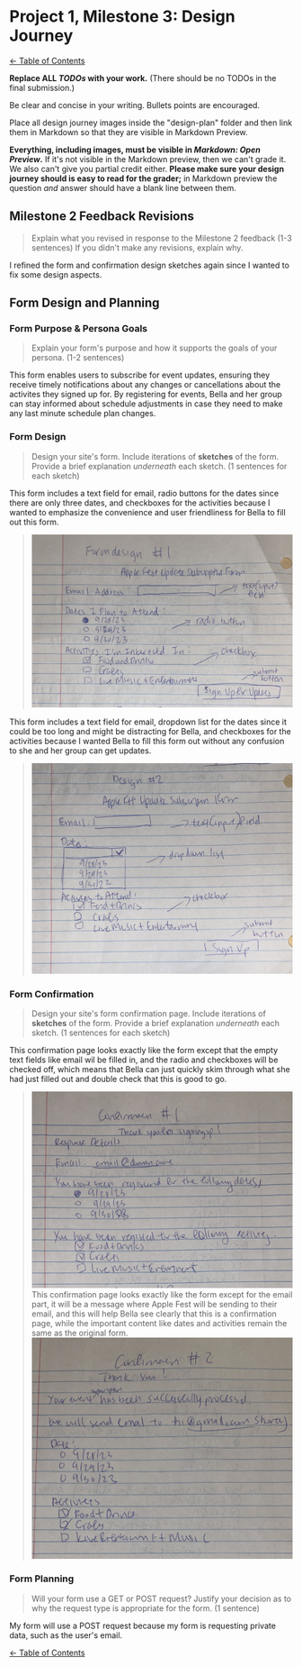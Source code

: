 # Project 1, Milestone 3: Design Journey

[← Table of Contents](design-journey.md)

**Replace ALL _TODOs_ with your work.** (There should be no TODOs in the final submission.)

Be clear and concise in your writing. Bullets points are encouraged.

Place all design journey images inside the "design-plan" folder and then link them in Markdown so that they are visible in Markdown Preview.

**Everything, including images, must be visible in _Markdown: Open Preview_.** If it's not visible in the Markdown preview, then we can't grade it. We also can't give you partial credit either. **Please make sure your design journey should is easy to read for the grader;** in Markdown preview the question _and_ answer should have a blank line between them.


## Milestone 2 Feedback Revisions
> Explain what you revised in response to the Milestone 2 feedback (1-3 sentences)
> If you didn't make any revisions, explain why.

I refined the form and confirmation design sketches again since I wanted to fix some design aspects.


## Form Design and Planning

### Form Purpose & Persona Goals
> Explain your form's purpose and how it supports the goals of your persona. (1-2 sentences)

This form enables users to subscribe for event updates, ensuring they receive timely notifications about any changes or cancellations about the activites they signed up for. By registering for events, Bella and her group can stay informed about schedule adjustments in case they need to make any last minute schedule plan changes.

### Form Design
> Design your site's form.
> Include iterations of **sketches** of the form.
> Provide a brief explanation _underneath_ each sketch. (1 sentences for each sketch)

This form includes a text field for email, radio buttons for the dates since there are only three dates, and checkboxes for the activities because I wanted to emphasize the convenience and user friendliness for Bella to fill out this form.
>![Iteration Draft One](formdesignone.jpg)

This form includes a text field for email, dropdown list for the dates since it could be too long and might be distracting for Bella, and checkboxes for the activities because I wanted Bella to fill this form out without any confusion to she and her group can get updates.
>![Iteration Draft Two](formdesigntwo.jpg)


### Form Confirmation
> Design your site's form confirmation page.
> Include iterations of **sketches** of the form.
> Provide a brief explanation _underneath_ each sketch. (1 sentences for each sketch)

This confirmation page looks exactly like the form except that the empty text fields like email wil be filled in, and the radio and checkboxes will be checked off, which means that Bella can just quickly skim through what she had just filled out and double check that this is good to go.
>![Iteration Draft One](confirmationdesignone.jpg)
This confirmation page looks exactly like the form except for the email part, it will be a message where Apple Fest will be sending to their email, and this will help Bella see clearly that this is a confirmation page, while the important content like dates and activities remain the same as the original form.
>![Iteration Draft Two](confirmationdesigntwo.jpg)


### Form Planning
> Will your form use a GET or POST request?
> Justify your decision as to why the request type is appropriate for the form. (1 sentence)

My form will use a POST request because my form is requesting private data, such as the user's email.

[← Table of Contents](design-journey.md)
